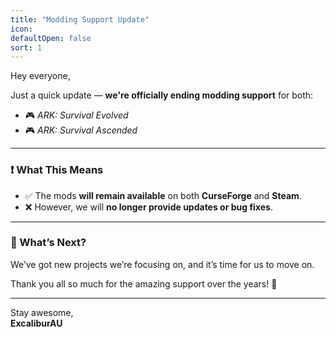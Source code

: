 ```yaml
---
title: "Modding Support Update"
icon: 
defaultOpen: false
sort: 1
---
```


Hey everyone,

Just a quick update — **we're officially ending modding support** for both:

- 🎮 *ARK: Survival Evolved*
- 🎮 *ARK: Survival Ascended*

---

### ❗ What This Means

- ✅ The mods **will remain available** on both **CurseForge** and **Steam**.
- ❌ However, we will **no longer provide updates or bug fixes**.

---

### 🚀 What’s Next?

We’ve got new projects we’re focusing on, and it’s time for us to move on.

Thank you all so much for the amazing support over the years! 🙏

---

Stay awesome,  
**ExcaliburAU**
